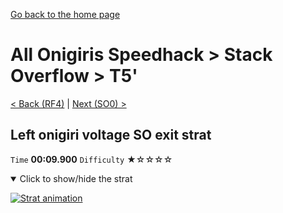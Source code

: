 [Go back to the home page](https://github.com/Doublevil/scbspeedrun)

# All Onigiris Speedhack > Stack Overflow > T5'

[< Back (RF4)](https://github.com/Doublevil/scbspeedrun/blob/main/levels/arb_sh/RF/RF4.md) | [Next (SO0) >](https://github.com/Doublevil/scbspeedrun/blob/main/levels/arb_sh/SO/SO0.md)

## Left onigiri voltage SO exit strat

`Time` **00:09.900** `Difficulty` ★☆☆☆☆
<details open>
  <summary>Click to show/hide the strat</summary>

  [![Strat animation](https://github.com/Doublevil/scbspeedrun/blob/main/media/levels/T/T5_VoltageLeftOnigiriSO.webp)](https://github.com/Doublevil/scbspeedrun/blob/main/media/levels/T/T5_VoltageLeftOnigiriSO.mp4?raw=true)
</details>
